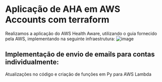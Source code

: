 # Aplicação de AHA em AWS Accounts com terraform

Realizamos a aplicação do AWS Health Aware, utilizando o guia fornecido pela AWS, implementando na seguinte infraestrutura: 
![image](https://user-images.githubusercontent.com/74078237/205191386-7742cc91-8f04-403f-8dba-d83934f84a91.png)

## Implementação de envio de emails para contas individualmente:

Atualizações no código e criação de funções em Py para AWS Lambda

